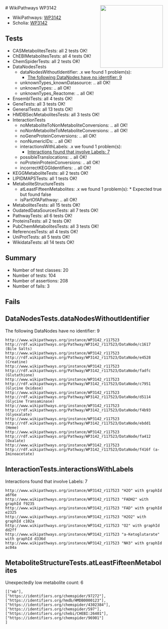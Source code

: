 <img style="float: right; width: 200px" src="https://upload.wikimedia.org/wikipedia/commons/thumb/8/83/Wplogo_with_text_500.png/640px-Wplogo_with_text_500.png" />
# WikiPathways WP3142

* WikiPathways: [WP3142](https://new.wikipathways.org/pathways/WP3142)
* Scholia: [WP3142](https://scholia.toolforge.org/wikipathways/WP3142)
## Tests
* CASMetabolitesTests: all 2 tests OK!
* ChEBIMetabolitesTests: all 4 tests OK!
* ChemSpiderTests: all 2 tests OK!
* DataNodesTests
    * dataNodesWithoutIdentifier: .x we found 1 problem(s):
        * [The following DataNodes have no identifier: 9](#d2d32fa8)
    * unknownTypes_knownDatasource: .. all OK!
    * unknownTypes: .. all OK!
    * unknownTypes_Reactome: .. all OK!
* EnsemblTests: all 4 tests OK!
* GeneTests: all 3 tests OK!
* GeneralTests: all 13 tests OK!
* HMDBSecMetabolitesTests: all 3 tests OK!
* InteractionTests
    * noMetaboliteToNonMetaboliteConversions: .. all OK!
    * noNonMetaboliteToMetaboliteConversions: .. all OK!
    * noGeneProteinConversions: .. all OK!
    * nonNumericIDs: .. all OK!
    * interactionsWithLabels: .x we found 1 problem(s):
        * [Interactions found that involve Labels: 7](#630d267e)
    * possibleTranslocations: .. all OK!
    * noProteinProteinConversions: .. all OK!
    * incorrectKEGGIdentifiers: .. all OK!
* KEGGMetaboliteTests: all 2 tests OK!
* LIPIDMAPSTests: all 1 tests OK!
* MetaboliteStructureTests
    * atLeastFifteenMetabolites: .x we found 1 problem(s):
            * Expected true but found false
    * isPartOfAPathway: .. all OK!
* MetabolitesTests: all 15 tests OK!
* OudatedDataSourcesTests: all 7 tests OK!
* PathwayTests: all 6 tests OK!
* ProteinsTests: all 2 tests OK!
* PubChemMetabolitesTests: all 3 tests OK!
* ReferencesTests: all 4 tests OK!
* UniProtTests: all 5 tests OK!
* WikidataTests: all 14 tests OK!


## Summary

* Number of test classes: 20
* Number of tests: 104
* Number of assertions: 208
* Number of fails: 3

## Fails

<a name="d2d32fa8" />

## DataNodesTests.dataNodesWithoutIdentifier

The following DataNodes have no identifier: 9
```
http://www.wikipathways.org/instance/WP3142_r117523 http://rdf.wikipathways.org/Pathway/WP3142_r117523/DataNode/c1617 (Bile Salts)
http://www.wikipathways.org/instance/WP3142_r117523 http://rdf.wikipathways.org/Pathway/WP3142_r117523/DataNode/e4528 (Creatine)
http://www.wikipathways.org/instance/WP3142_r117523 http://rdf.wikipathways.org/Pathway/WP3142_r117523/DataNode/fadfc (Glutathione)
http://www.wikipathways.org/instance/WP3142_r117523 http://rdf.wikipathways.org/Pathway/WP3142_r117523/DataNode/c7951 (Glycine Oxidase)
http://www.wikipathways.org/instance/WP3142_r117523 http://rdf.wikipathways.org/Pathway/WP3142_r117523/DataNode/d5114 (Glycine Transaminase)
http://www.wikipathways.org/instance/WP3142_r117523 http://rdf.wikipathways.org/Pathway/WP3142_r117523/DataNode/f4b93 (Glyoxalate)
http://www.wikipathways.org/instance/WP3142_r117523 http://rdf.wikipathways.org/Pathway/WP3142_r117523/DataNode/ebdd1 (Heme)
http://www.wikipathways.org/instance/WP3142_r117523 http://rdf.wikipathways.org/Pathway/WP3142_r117523/DataNode/fa412 (Oxalate)
http://www.wikipathways.org/instance/WP3142_r117523 http://rdf.wikipathways.org/Pathway/WP3142_r117523/DataNode/f416f (a-Iminoacetate)
```

<a name="630d267e" />

## InteractionTests.interactionsWithLabels

Interactions found that involve Labels: 7
```
http://www.wikipathways.org/instance/WP3142_r117523 "H2O" with graphId a6f6e
http://www.wikipathways.org/instance/WP3142_r117523 "FADH2" with graphId f9235
http://www.wikipathways.org/instance/WP3142_r117523 "FAD" with graphId e2325
http://www.wikipathways.org/instance/WP3142_r117523 "H2O2" with graphId c102a
http://www.wikipathways.org/instance/WP3142_r117523 "O2" with graphId dd2ff
http://www.wikipathways.org/instance/WP3142_r117523 "a-Ketoglutarate" with graphId d336d
http://www.wikipathways.org/instance/WP3142_r117523 "NH3" with graphId ac04a
```

<a name="6d429199" />

## MetaboliteStructureTests.atLeastFifteenMetabolites

Unexpectedly low metabolite count: 6

```
[["mb"],
["https://identifiers.org/chemspider/97272"],
["https://identifiers.org/hmdb/HMDB0000123"],
["https://identifiers.org/chemspider/4302384"],
["https://identifiers.org/chemspider/597"],
["https://identifiers.org/chebi/CHEBI:26401"],
["https://identifiers.org/chemspider/96901"]
]
```

